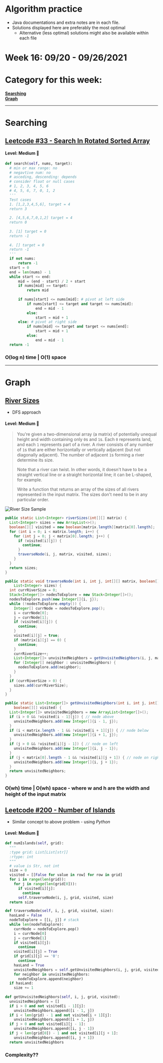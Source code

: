 # Algorithm practice

* Java documentations and extra notes are in each file.
* Solutions displayed here are preferably the most optimal
    * Alternative (less optimal) solutions might also be available within each 
    file

# Week 16: 09/20 - 09/26/2021

# Category for this week:
**[Searching](#searching)**<br>
**[Graph](#graph)**<br>

---

# Searching

## [Leetcode #33 - Search In Rotated Sorted Array](https://leetcode.com/problems/search-in-rotated-sorted-array/)

#### Level: Medium 📘

```python
def search(self, nums, target):
  # min or max range: no
  # negavtive num: no
  # asceding, descending: depends
  # consider float or null cases
  # 1, 2, 3, 4, 5, 6
  # 4, 5, 6, 7, 0, 1, 2
  '''
  Test cases
  1. [1,2,3,4,5,6], target = 4
  return 3
  
  2. [4,5,6,7,0,1,2] target = 4
  return 0
  
  3. [1] target = 0
  return -1
  
  4. [] target = 0
  return -1
  '''
  if not nums:
      return -1
  start = 0
  end = len(nums) - 1
  while start <= end:
      mid = (end - start) / 2 + start
      if nums[mid] == target:
          return mid
      
      if nums[start] <= nums[mid]: # pivot at left side
          if nums[start] <= target and target <= nums[mid]:
              end = mid - 1
          else:
              start = mid + 1
      else: # pivot at right side
          if nums[mid] <= target and target <= nums[end]:
              start = mid + 1
          else: 
              end = mid - 1
  return -1
```

### O(log n) time | O(1) space

---

# Graph

## [River Sizes](../Graph/src/main/java/RiverSizes.java)
* DFS approach

#### Level: Medium 📘

> You're given a two-dimensional array (a matrix) of potentially unequal height and width containing only `0`s and `1`s. Each `0` represents land, and each `1` represents part of a river. A river consists of any number of `1`s that are either horizontally or vertically adjacent (but not diagonally adjacent). The number of adjacent `1`s forming a river determine its size.
>
> Note that a river can twist. In other words, it doesn't have to be a straight vertical line or a straight horizontal line; it can be L-shaped, for example.
>
> Write a function that returns an array of the sizes of all rivers represented in the input matrix. The sizes don't need to be in any particular order.

![River Size Sample](../Graph/src/main/java/RiverSizes_sample.png)

```java
public static List<Integer> riverSizes(int[][] matrix) {
  List<Integer> sizes = new ArrayList<>();
  boolean[][] visited = new boolean[matrix.length][matrix[0].length];
  for (int i = 0; i < matrix.length; i++) {
    for (int j = 0; j < matrix[0].length; j++) {
      if (visited[i][j]) {
        continue;
      }
      traverseNode(i, j, matrix, visited, sizes);
    }
  }
  return sizes;
}

public static void traverseNode(int i, int j, int[][] matrix, boolean[][] visited,
    List<Integer> sizes) {
  int currRiverSize = 0;
  Stack<Integer[]> nodesToExplore = new Stack<Integer[]>();
  nodesToExplore.push(new Integer[]{i, j});
  while (!nodesToExplore.empty()) {
    Integer[] currNode = nodesToExplore.pop();
    i = currNode[0];
    j = currNode[1];
    if (visited[i][j]) {
      continue;
    }
    visited[i][j] = true;
    if (matrix[i][j] == 0) {
      continue;
    }
    currRiverSize++;
    List<Integer[]> unvisitedNeighbors = getUnvisitedNeighbors(i, j, matrix, visited);
    for (Integer[] neighbor : unvisitedNeighbors) {
      nodesToExplore.add(neighbor);
    }
  }
  if (currRiverSize > 0) {
    sizes.add(currRiverSize);
  }
}

public static List<Integer[]> getUnvisitedNeighbors(int i, int j, int[][] matrix,
    boolean[][] visited) {
  List<Integer[]> unvisitedNeighbors = new ArrayList<Integer[]>();
  if (i > 0 && !visited[i - 1][j]) { // node above
    unvisitedNeighbors.add(new Integer[]{i - 1, j});
  }
  if (i < matrix.length - 1 && !visited[i + 1][j]) { // node below
    unvisitedNeighbors.add(new Integer[]{i + 1, j});
  }
  if (j > 0 && !visited[i][j - 1]) { // node on left
    unvisitedNeighbors.add(new Integer[]{i, j - 1});
  }
  if (j < matrix[0].length - 1 && !visited[i][j + 1]) { // node on right
    unvisitedNeighbors.add(new Integer[]{i, j + 1});
  }
  return unvisitedNeighbors;
}
```

### O(wh) time | O(wh) space - where w and h are the width and height of the input matrix


## [Leetcode #200 - Number of Islands](https://leetcode.com/problems/number-of-islands/)
* Similar concept to above problem - using *Python*

#### Level: Medium 📘

```python
def numIslands(self, grid):
  """
  :type grid: List[List[str]]
  :rtype: int
  """
  # value is Str, not int
  size = 0
  visited = [[False for value in row] for row in grid]
  for i in range(len(grid)):
    for j in range(len(grid[0])):
      if visited[i][j]:
        continue
      self.traverseNode(i, j, grid, visited, size)
  return size

def traverseNode(self, i, j, grid, visited, size):
  hasLand = False
  nodeToExplore = [[i, j]] # stack
  while len(nodeToExplore):
    currNode = nodeToExplore.pop()
    i = currNode[0]
    j = currNode[1]
    if visited[i][j]:
      continue
    visited[i][j] = True
    if grid[i][j] == '0':
      continue
    hasLand = True
    unvisitedNeighbors = self.getUnvisitedNeighbors(i, j, grid, visited)
    for neighbor in unvisitedNeighbors:
      nodeToExplore.append(neighbor)
  if hasLand:
    size += 1
      
def getUnvisitedNeighbors(self, i, j, grid, visited):
  unvisitedNeighbors = []
  if i > 0 and not visited[i - 1][j]:
    unvisitedNeighbors.append([i - 1, j])
  if i < len(grid) - 1 and not visited[i + 1][j]:
    unvisitedNeighbors.append([i + 1, j])
  if j > 0 and not visited[i][j - 1]:
    unvisitedNeighbors.append([i, j - 1])
  if j < len(grid[0]) - 1 and not visited[i][j + 1]:
    unvisitedNeighbors.append([i, j + 1])
  return unvisitedNeighbors
```

### Complexity??